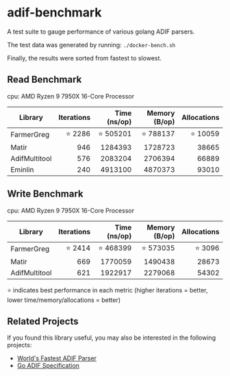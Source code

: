 # adif-benchmark

A test suite to gauge performance of various golang ADIF parsers.

The test data was generated by running:
`./docker-bench.sh`

Finally, the results were sorted from fastest to slowest.

## Read Benchmark

cpu: AMD Ryzen 9 7950X 16-Core Processor

  | Library       | Iterations | Time (ns/op) | Memory (B/op) | Allocations |
  |---------------|-----------:|-------------:|--------------:|------------:|
  | FarmerGreg    | ⭐ 2286    | ⭐ 505201    | ⭐ 788137     | ⭐ 10059    |
  | Matir         | 946        | 1284393      | 1728723       | 38665       |
  | AdifMultitool | 576        | 2083204      | 2706394       | 66889       |
  | Eminlin       | 240        | 4913100      | 4870373       | 93010       |

## Write Benchmark

cpu: AMD Ryzen 9 7950X 16-Core Processor

  | Library       | Iterations | Time (ns/op) | Memory (B/op) | Allocations |
  |---------------|-----------:|-------------:|--------------:|------------:|
  | FarmerGreg    | ⭐ 2414    | ⭐ 468399    | ⭐ 573035     | ⭐ 3096     |
  | Matir         | 669        | 1770059      | 1490438       | 28673       |
  | AdifMultitool | 621        | 1922917      | 2279068       | 54302       |

⭐ indicates best performance in each metric (higher iterations = better, lower time/memory/allocations = better)

## Related Projects

If you found this library useful, you may also be interested in the following projects:

- [World's Fastest ADIF Parser](https://github.com/farmergreg/adif)
- [Go ADIF Specification](https://github.com/farmergreg/spec)
